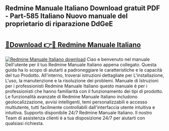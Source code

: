 ## Redmine Manuale Italiano Download gratuit PDF - Part-585 Italiano Nuovo manuale del proprietario di riparazione DdGeE

# <h2><a href="http://dfgav4f.blite.top/?on=Redmine+Manuale+Italiano">🔗Download 👉🔴 Redmine Manuale Italiano</a></h2>

[![Redmine Manuale Italiano download](https://i.imgur.com/lujVjoI.png)](http://dfgav4f.blite.top/?on=Redmine+Manuale+Italiano)
Ciao e benvenuto nel manuale Dell'utente per il tuo Redmine Manuale Italiano appena collegato. Questa guida ha lo scopo di aiutarti a padroneggiare le caratteristiche e le capacità del tuo Prodotto. All'interno, troverai istruzioni dettagliate per L'installazione, L'uso, la manutenzione e la risoluzione dei problemi. Manuale di Istruzioni per i professionisti Redmine Manuale Italiano questo manuale è per i professionisti che hanno familiarità con il funzionamento dei tipi di prodotto. Le funzionalità avanzate di Redmine Manuale Italiano includono geolocalizzazione, avvisi intelligenti, temi personalizzabili e accesso multiutente, tutti facilmente controllabili dall'interfaccia utente intuitiva e intuitiva. Supporto disponibile 24/7 Redmine Manuale Italiano. Il nostro Team di assistenza clienti è a tua disposizione 24/7 per aiutarti con qualsiasi richiesta.
